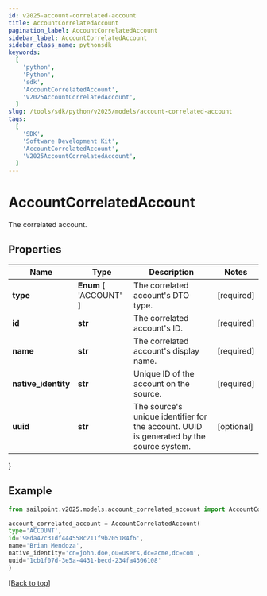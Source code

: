 ```yaml
---
id: v2025-account-correlated-account
title: AccountCorrelatedAccount
pagination_label: AccountCorrelatedAccount
sidebar_label: AccountCorrelatedAccount
sidebar_class_name: pythonsdk
keywords:
  [
    'python',
    'Python',
    'sdk',
    'AccountCorrelatedAccount',
    'V2025AccountCorrelatedAccount',
  ]
slug: /tools/sdk/python/v2025/models/account-correlated-account
tags:
  [
    'SDK',
    'Software Development Kit',
    'AccountCorrelatedAccount',
    'V2025AccountCorrelatedAccount',
  ]
---
```


# AccountCorrelatedAccount

The correlated account.

## Properties

| Name | Type | Description | Notes |
| --- | --- | --- | --- |
| **type** | **Enum** [ 'ACCOUNT' ] | The correlated account's DTO type. | [required] |
| **id** | **str** | The correlated account's ID. | [required] |
| **name** | **str** | The correlated account's display name. | [required] |
| **native_identity** | **str** | Unique ID of the account on the source. | [required] |
| **uuid** | **str** | The source's unique identifier for the account. UUID is generated by the source system. | [optional] |

}

## Example

```python
from sailpoint.v2025.models.account_correlated_account import AccountCorrelatedAccount

account_correlated_account = AccountCorrelatedAccount(
type='ACCOUNT',
id='98da47c31df444558c211f9b205184f6',
name='Brian Mendoza',
native_identity='cn=john.doe,ou=users,dc=acme,dc=com',
uuid='1cb1f07d-3e5a-4431-becd-234fa4306108'
)

```

[[Back to top]](#)

